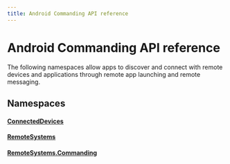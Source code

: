 ```yaml
---
title: Android Commanding API reference
---
```


# Android Commanding API reference

The following namespaces allow apps to discover and connect with remote devices and applications through remote app launching and remote messaging.

## Namespaces

#### [ConnectedDevices](https://docs.microsoft.com/java/api/com.microsoft.connecteddevices)
#### [RemoteSystems](https://docs.microsoft.com/java/api/com.microsoft.connecteddevices.remotesystems)
#### [RemoteSystems.Commanding](https://docs.microsoft.com/java/api/com.microsoft.connecteddevices.remotesystems.commanding)